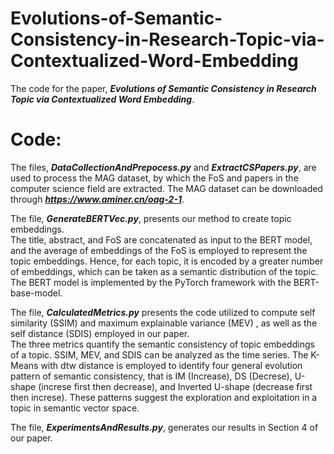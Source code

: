 # Evolutions-of-Semantic-Consistency-in-Research-Topic-via-Contextualized-Word-Embedding
The code for the paper,  ***Evolutions of Semantic Consistency in Research Topic via Contextualized Word Embedding***.

# Code:
The files, ***DataCollectionAndPrepocess.py*** and ***ExtractCSPapers.py***, are used to process the MAG dataset, by which the FoS and papers in the computer science field are extracted.  The MAG dataset can be downloaded through ***https://www.aminer.cn/oag-2-1***.
  
The file, ***GenerateBERTVec.py***, presents our method to create topic embeddings.  
The title, abstract, and FoS are concatenated as input to the BERT model, and the average of embeddings of the FoS is employed to represent the topic embeddings. Hence, for each topic, it is encoded by a greater number of embeddings, which can be taken as a semantic distribution of the topic.  The BERT model is implemented by the PyTorch framework with the BERT-base-model.
  
The file, ***CalculatedMetrics.py*** presents the code utilized to compute self similarity (SSIM) and maximum explainable variance (MEV) , as well as the self distance (SDIS) employed in our paper.  
The three metrics quantify the semantic consistency of topic embeddings of a topic. SSIM, MEV, and SDIS can be analyzed as the time series. The K-Means with dtw distance is employed to identify four general evolution pattern of semantic consistency, that is IM (Increase), DS (Decrese), U-shape (increse first then decrease), and Inverted U-shape (decrease first then increse). These patterns suggest the exploration and exploitation in a topic in semantic vector space.
  
The file, ***ExperimentsAndResults.py***, generates our results in Section 4 of our paper.
